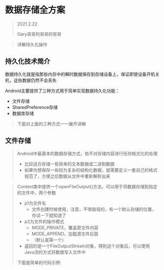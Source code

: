 # 数据存储全方案

> 2021.2.22
>
> Gary哥哥的哥哥的哥哥

> 详解持久化操作

## 持久化技术简介

数据持久化就是指那些内存中的瞬时数据保存到存储设备上，保证即使设备开机关机，这些数据仍然不会丢失

Android主要提供了三种方式用于简单实现数据持久化功能：

* 文件存储
* SharedPreference存储
* 数据库存储

> 下面对上面的三种方式一一展开讲解

## 文件存储

> Android中最基本的数据存储方式，他不对存储内容进行任何格式化的处理
>
> * 比较适合存储一些简单的文本数据或二进制数据
> * 如果你想保存一些较为复杂的结构化数据，就需要定义一套自己的格式规范了，方便之后数据从文件中重新解析出来

> Context类中提供一个openFileOutput()方法，可以用于将数据存储到指定的文件中，两个参数
>
> * p1为文件名
>   * 文件创建时候使用，注意，不带路径的，有一个默认存储的位置，你试一下就知道了
> * p2为文件的操作模式
>   * MODE_PRIVATE，覆盖原文件内容
>   * MODE_APPEND，加载源文件后面
>   * （默认是第一个）
> * 返回的是一个FileOutputStream对象，得到这个对象后，可以使用Java流的方式将数据写入文件中
>
> 下面是简单的代码示例